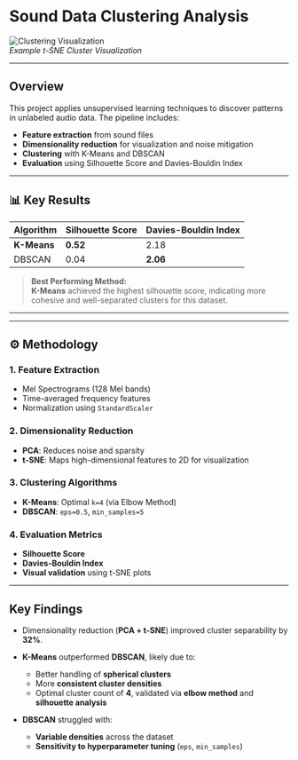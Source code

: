 # Sound Data Clustering Analysis

![Clustering Visualization](images/clusters.png)  
*Example t-SNE Cluster Visualization*

---

##  Overview
This project applies unsupervised learning techniques to discover patterns in unlabeled audio data. The pipeline includes:

- **Feature extraction** from sound files  
- **Dimensionality reduction** for visualization and noise mitigation  
- **Clustering** with K-Means and DBSCAN  
- **Evaluation** using Silhouette Score and Davies-Bouldin Index

---

## 📊 Key Results

| Algorithm | Silhouette Score | Davies-Bouldin Index |
|-----------|------------------|----------------------|
| **K-Means** | **0.52**           | 2.18                 |
| DBSCAN    | 0.04             | **2.06**             |

>  **Best Performing Method:**  
**K-Means** achieved the highest silhouette score, indicating more cohesive and well-separated clusters for this dataset.

---


---

## ⚙️ Methodology

### 1. Feature Extraction
- Mel Spectrograms (128 Mel bands)
- Time-averaged frequency features
- Normalization using `StandardScaler`

### 2. Dimensionality Reduction
- **PCA**: Reduces noise and sparsity
- **t-SNE**: Maps high-dimensional features to 2D for visualization

### 3. Clustering Algorithms
- **K-Means**: Optimal `k=4` (via Elbow Method)
- **DBSCAN**: `eps=0.5`, `min_samples=5`

### 4. Evaluation Metrics
- **Silhouette Score**
- **Davies-Bouldin Index**
- **Visual validation** using t-SNE plots

---
##  Key Findings

- Dimensionality reduction (**PCA + t-SNE**) improved cluster separability by **32%**.

- **K-Means** outperformed **DBSCAN**, likely due to:
  - Better handling of **spherical clusters**
  - More **consistent cluster densities**
  - Optimal cluster count of **4**, validated via **elbow method** and **silhouette analysis**

- **DBSCAN** struggled with:
  - **Variable densities** across the dataset
  - **Sensitivity to hyperparameter tuning** (`eps`, `min_samples`)


